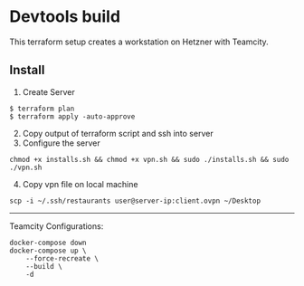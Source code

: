 # Devtools build

This terraform setup creates a workstation on Hetzner with Teamcity.

## Install


1. Create Server

```
$ terraform plan
$ terraform apply -auto-approve
```
2. Copy output of terraform script and ssh into server
3. Configure the server
```
chmod +x installs.sh && chmod +x vpn.sh && sudo ./installs.sh && sudo ./vpn.sh
```
4. Copy vpn file on local machine 
```
scp -i ~/.ssh/restaurants user@server-ip:client.ovpn ~/Desktop
```
---
Teamcity Configurations:
```
docker-compose down
docker-compose up \
    --force-recreate \
    --build \
    -d
```